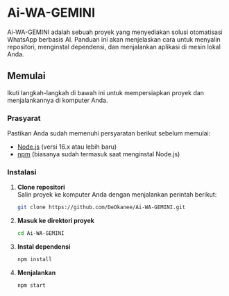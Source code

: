 # Ai-WA-GEMINI

Ai-WA-GEMINI adalah sebuah proyek yang menyediakan solusi otomatisasi WhatsApp berbasis AI. Panduan ini akan menjelaskan cara untuk menyalin repositori, menginstal dependensi, dan menjalankan aplikasi di mesin lokal Anda.

## Memulai

Ikuti langkah-langkah di bawah ini untuk mempersiapkan proyek dan menjalankannya di komputer Anda.

### Prasyarat

Pastikan Anda sudah memenuhi persyaratan berikut sebelum memulai:
- [Node.js](https://nodejs.org/) (versi 16.x atau lebih baru)
- [npm](https://www.npmjs.com/) (biasanya sudah termasuk saat menginstal Node.js)

### Instalasi

1. **Clone repositori**  
   Salin proyek ke komputer Anda dengan menjalankan perintah berikut:

   ```bash
   git clone https://github.com/DeOkanee/Ai-WA-GEMINI.git

2. **Masuk ke direktori proyek** 
     ```bash
   cd Ai-WA-GEMINI
3. **Instal dependensi**
    ```bash
    npm install
4. **Menjalankan**
    ```bash
    npm start

